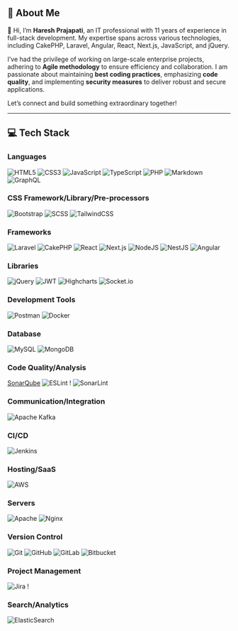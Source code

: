 ## 💫 About Me

👋 Hi, I’m **Haresh Prajapati**, an IT professional with 11 years of experience in full-stack development. My expertise spans across various technologies, including CakePHP, Laravel, Angular, React, Next.js, JavaScript, and jQuery.

I’ve had the privilege of working on large-scale enterprise projects, adhering to **Agile methodology** to ensure efficiency and collaboration. I am passionate about maintaining **best coding practices**, emphasizing **code quality**, and implementing **security measures** to deliver robust and secure applications.

Let’s connect and build something extraordinary together!

---

## 💻 Tech Stack

### Languages
![HTML5](https://img.shields.io/badge/-HTML5-E34F26?logo=html5&logoColor=white&style=flat) ![CSS3](https://img.shields.io/badge/-CSS3-1572B6?logo=css3&logoColor=white&style=flat) ![JavaScript](https://img.shields.io/badge/-JavaScript-F7DF1E?logo=javascript&logoColor=black&style=flat) ![TypeScript](https://img.shields.io/badge/-TypeScript-007ACC?logo=typescript&logoColor=white&style=flat) ![PHP](https://img.shields.io/badge/-PHP-777BB4?logo=php&logoColor=white&style=flat) ![Markdown](https://img.shields.io/badge/-Markdown-000000?logo=markdown&logoColor=white&style=flat) ![GraphQL](https://img.shields.io/badge/-GraphQL-E10098?logo=graphql&logoColor=white&style=flat)

### CSS Framework/Library/Pre-processors

![Bootstrap](https://img.shields.io/badge/-Bootstrap-563D7C?logo=bootstrap&logoColor=white&style=flat) ![SCSS](https://img.shields.io/badge/-SCSS-CC6699?logo=sass&logoColor=white&style=flat) ![TailwindCSS](https://img.shields.io/badge/-TailwindCSS-06B6D4?logo=tailwind-css&logoColor=white&style=flat)

### Frameworks

![Laravel](https://img.shields.io/badge/-Laravel-FF2D20?logo=laravel&logoColor=white&style=flat) ![CakePHP](https://img.shields.io/badge/-CakePHP-D33C43?logo=cakephp&logoColor=white&style=flat)
![React](https://img.shields.io/badge/-React-61DAFB?logo=react&logoColor=black&style=flat) ![Next.js](https://img.shields.io/badge/-Next.js-000000?logo=nextdotjs&logoColor=white&style=flat) ![NodeJS](https://img.shields.io/badge/-Node.js-339933?logo=node.js&logoColor=white&style=flat) ![NestJS](https://img.shields.io/badge/-NestJS-E0234E?logo=nestjs&logoColor=white&style=flat) ![Angular](https://img.shields.io/badge/-Angular-DD0031?logo=angular&logoColor=white&style=flat)

### Libraries

![jQuery](https://img.shields.io/badge/-jQuery-0769AD?logo=jquery&logoColor=white&style=flat) ![JWT](https://img.shields.io/badge/-JWT-000000?logo=jsonwebtokens&logoColor=white&style=flat) ![Highcharts](https://img.shields.io/badge/-Highcharts-3178C6?logo=highcharts&logoColor=white&style=flat) ![Socket.io](https://img.shields.io/badge/-Socket.io-010101?logo=socketdotio&logoColor=white&style=flat)

### Development Tools

![Postman](https://img.shields.io/badge/-Postman-FF6C37?logo=postman&logoColor=white&style=flat) ![Docker](https://img.shields.io/badge/-Docker-2496ED?logo=docker&logoColor=white&style=flat)

### Database

![MySQL](https://img.shields.io/badge/-MySQL-4479A1?logo=mysql&logoColor=white&style=flat) ![MongoDB](https://img.shields.io/badge/-MongoDB-47A248?logo=mongodb&logoColor=white&style=flat)

### Code Quality/Analysis

[SonarQube](https://img.shields.io/badge/-SonarQube-4E9BCD?logo=sonarqube&logoColor=white&style=flat) ![ESLint](https://img.shields.io/badge/-ESLint-4B32C3?logo=eslint&logoColor=white&style=flat) ! ![SonarLint](https://img.shields.io/badge/-SonarLint-CB2027?logo=sonarlint&logoColor=white&style=flat)

### Communication/Integration

![Apache Kafka](https://img.shields.io/badge/-Apache%20Kafka-231F20?logo=apachekafka&logoColor=white&style=flat)

### CI/CD

![Jenkins](https://img.shields.io/badge/-Jenkins-D24939?logo=jenkins&logoColor=white&style=flat)

### Hosting/SaaS

![AWS](https://img.shields.io/badge/-AWS-232F3E?logo=amazon-aws&logoColor=white&style=flat)

### Servers

![Apache](https://img.shields.io/badge/-Apache-D22128?logo=apache&logoColor=white&style=flat) ![Nginx](https://img.shields.io/badge/-Nginx-269539?logo=nginx&logoColor=white&style=flat)

### Version Control

![Git](https://img.shields.io/badge/-Git-F05032?logo=git&logoColor=white&style=flat) ![GitHub](https://img.shields.io/badge/-GitHub-181717?logo=github&logoColor=white&style=flat) ![GitLab](https://img.shields.io/badge/-GitLab-FC6D26?logo=gitlab&logoColor=white&style=flat) ![Bitbucket](https://img.shields.io/badge/-Bitbucket-0052CC?logo=bitbucket&logoColor=white&style=flat)

### Project Management

![Jira](https://img.shields.io/badge/-Jira-0052CC?logo=jira&logoColor=white&style=flat) !

### Search/Analytics

![ElasticSearch](https://img.shields.io/badge/-ElasticSearch-005571?logo=elasticsearch&logoColor=white&style=flat)
